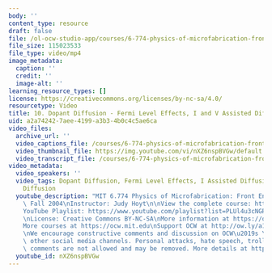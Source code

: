 ```yaml
---
body: ''
content_type: resource
draft: false
file: /ol-ocw-studio-app/courses/6-774-physics-of-microfabrication-front-end-processing-fall-2004/mit6_774f04_lec10_360p_16_9.mp4
file_size: 115023533
file_type: video/mp4
image_metadata:
  caption: ''
  credit: ''
  image-alt: ''
learning_resource_types: []
license: https://creativecommons.org/licenses/by-nc-sa/4.0/
resourcetype: Video
title: 10. Dopant Diffusion - Fermi Level Effects, I and V Assisted Diffusion
uid: a2a74242-7aee-4199-a3b3-4b0c4c5ae6ca
video_files:
  archive_url: ''
  video_captions_file: /courses/6-774-physics-of-microfabrication-front-end-processing-fall-2004/117VEtHFYn-IwaIiXwTd5zZleARTCHUiW_transcript.webvtt
  video_thumbnail_file: https://img.youtube.com/vi/nXZ6nspBVGw/default.jpg
  video_transcript_file: /courses/6-774-physics-of-microfabrication-front-end-processing-fall-2004/117VEtHFYn-IwaIiXwTd5zZleARTCHUiW_transcript.pdf
video_metadata:
  video_speakers: ''
  video_tags: Dopant Diffusion, Fermi Level Effects, I Assisted Diffusion, V Assisted
    Diffusion
  youtube_description: "MIT 6.774 Physics of Microfabrication: Front End Processing,\
    \ Fall 2004\nInstructor: Judy Hoyt\n\nView the complete course: https://ocw.mit.edu/courses/6-774-physics-of-microfabrication-front-end-processing-fall-2004/\n\
    YouTube Playlist: https://www.youtube.com/playlist?list=PLUl4u3cNGP61IMhYaHL_x-RzNUIDJD9XK\n\
    \nLicense: Creative Commons BY-NC-SA\nMore information at https://ocw.mit.edu/terms\n\
    More courses at https://ocw.mit.edu\nSupport OCW at http://ow.ly/a1If50zVRlQ\n\
    \nWe encourage constructive comments and discussion on OCW\u2019s YouTube and\
    \ other social media channels. Personal attacks, hate speech, trolling, and inappropriate\
    \ comments are not allowed and may be removed. More details at https://ocw.mit.edu/comments."
  youtube_id: nXZ6nspBVGw
---
```

